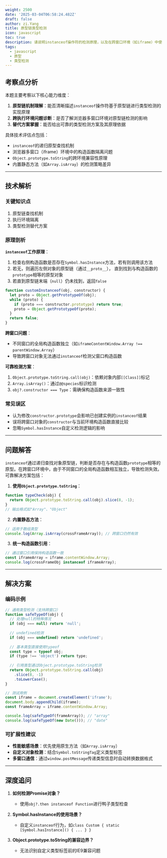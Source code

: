 ```yaml
---
weight: 2500
date: '2025-03-04T06:58:24.482Z'
draft: false
author: zi.Yang
title: 原型链类型检测
icon: javascript
toc: true
description: 请说明instanceof操作符的检测原理，以及在跨窗口环境（如iframe）中使用该方法可能存在的问题及解决方案。
tags:
  - javascript
  - 原型
  - 类型检测
---
```


## 考察点分析

本题主要考察以下核心能力维度：
1. **原型链机制理解**：能否清晰描述`instanceof`操作符基于原型链进行类型检测的实现原理
2. **跨执行环境问题诊断**：是否了解浏览器多窗口环境对原型链检测的影响
3. **替代方案掌握**：能否给出可靠的类型检测方案及其原理依据

具体技术评估点包括：
- `instanceof`的递归原型查找机制
- 浏览器多窗口（iframe）环境中的构造函数隔离问题
- `Object.prototype.toString`的跨环境兼容性原理
- 内置静态方法（如`Array.isArray`）的检测策略差异

---

## 技术解析

### 关键知识点
1. 原型链查找机制
2. 执行环境隔离
3. 类型检测替代方案

### 原理剖析
**`instanceof`工作原理**：
1. 检查右侧构造函数是否存在`Symbol.hasInstance`方法，若有则调用该方法
2. 若无，则遍历左侧对象的原型链（通过`__proto__`），
   直到找到与构造函数的`prototype`相等的原型对象
3. 若直到原型链末端（`null`）仍未找到，返回`false`

```javascript
function customInstanceof(obj, constructor) {
  let proto = Object.getPrototypeOf(obj);
  while (proto) {
    if (proto === constructor.prototype) return true;
    proto = Object.getPrototypeOf(proto);
  }
  return false;
}
```

**跨窗口问题**：
- 不同窗口的全局构造函数独立（如`iframeContentWindow.Array !== parentWindow.Array`）
- 导致跨窗口对象无法通过`instanceof`检测父窗口构造函数

**可靠检测方案**：
1. `Object.prototype.toString.call(obj)`：依赖对象内部`[[Class]]`标记
2. `Array.isArray()`：通过`@@species`标识检测
3. `obj?.constructor === Type`：需确保构造函数来源一致性

### 常见误区
- 认为修改`constructor.prototype`会影响已创建实例的`instanceof`结果
- 误将跨窗口对象的`constructor`与当前环境构造函数直接比较
- 忽略`Symbol.hasInstance`自定义检测逻辑的影响

---

## 问题解答

`instanceof`通过递归查找对象原型链，判断是否存在与构造函数`prototype`相等的原型。在跨窗口环境中，由于不同窗口的全局构造函数相互独立，导致检测失效。可靠解决方案包括：

1. **使用`Object.prototype.toString`**：
```javascript
function typeCheck(obj) {
  return Object.prototype.toString.call(obj).slice(8, -1);
}
// 输出格式如"Array"、"Object"
```

2. **内置静态方法**：
```javascript
// 适用于数组类型
console.log(Array.isArray(crossFrameArray)); // 跨窗口仍然有效
```

3. **统一构造函数引用**：
```javascript
// 通过窗口引用保持构造函数一致
const iframeArray = iframe.contentWindow.Array;
console.log(crossFrameObj instanceof iframeArray);
```

---

## 解决方案

### 编码示例
```javascript
// 通用类型检测（支持跨窗口）
function safeTypeOf(obj) {
  // 处理null的特殊情况
  if (obj === null) return 'null';
  
  // undefined检测
  if (obj === undefined) return 'undefined';
  
  // 基本类型直接使用typeof
  const type = typeof obj;
  if (type !== 'object') return type;
  
  // 引用类型通过Object.prototype.toString检测
  return Object.prototype.toString.call(obj)
    .slice(8, -1)
    .toLowerCase();
}

// 测试用例
const iframe = document.createElement('iframe');
document.body.appendChild(iframe);
const frameArray = iframe.contentWindow.Array;

console.log(safeTypeOf(frameArray)); // "array"
console.log(safeTypeOf(new Date())); // "date"
```

### 可扩展性建议
- **性能敏感场景**：优先使用原生方法（如`Array.isArray`）
- **自定义对象检测**：结合`Symbol.toStringTag`定义类型标签
- **多窗口通信**：通过`window.postMessage`传递类型信息时自动转换数据格式

---

## 深度追问

1. **如何检测Promise对象？**
   - 使用`obj?.then instanceof Function`进行鸭子类型检查

2. **Symbol.hasInstance的使用场景？**
   - 自定义`instanceof`行为，如`class Custom { static [Symbol.hasInstance]() { ... } }`

3. **Object.prototype.toString的兼容边界？**
   - 无法识别自定义类型标签前的IE9兼容问题